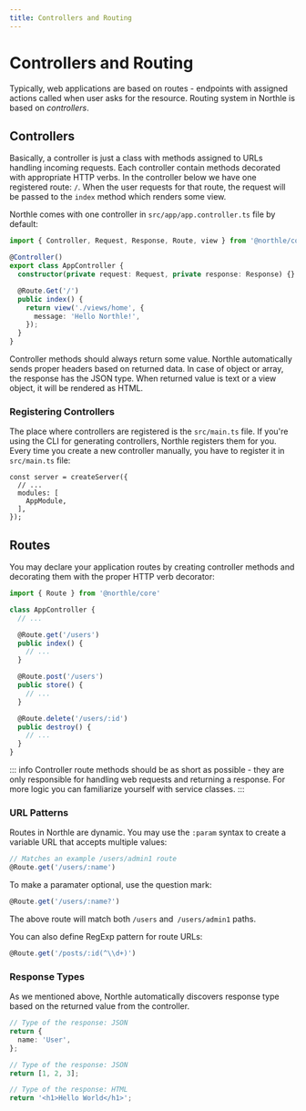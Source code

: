 ```yaml
---
title: Controllers and Routing
---
```


# Controllers and Routing

Typically, web applications are based on routes - endpoints with assigned actions called when user asks for the resource. Routing system in Northle is based on *controllers*.

## Controllers

Basically, a controller is just a class with methods assigned to URLs handling incoming requests. Each controller contain methods decorated with appropriate HTTP verbs. In the controller below we have one registered route: `/`. When the user requests for that route, the request will be passed to the `index` method which renders some view.

Northle comes with one controller in `src/app/app.controller.ts` file by default:

```ts
import { Controller, Request, Response, Route, view } from '@northle/core';

@Controller()
export class AppController {
  constructor(private request: Request, private response: Response) {}

  @Route.Get('/')
  public index() {
    return view('./views/home', {
      message: 'Hello Northle!',
    });
  }
}
```

Controller methods should always return some value. Northle automatically sends proper headers based on returned data. In case of object or array, the response has the JSON type. When returned value is text or a view object, it will be rendered as HTML.

### Registering Controllers

The place where controllers are registered is the `src/main.ts` file. If you're using the CLI for generating controllers, Northle registers them for you. Every time you create a new controller manually, you have to register it in `src/main.ts` file:

```ts{4}
const server = createServer({
  // ...
  modules: [
    AppModule,
  ],
});
```

## Routes

You may declare your application routes by creating controller methods and decorating them with the proper HTTP verb decorator:

```ts
import { Route } from '@northle/core'

class AppController {
  // ...

  @Route.get('/users')
  public index() {
    // ...
  }

  @Route.post('/users')
  public store() {
    // ...
  }

  @Route.delete('/users/:id')
  public destroy() {
    // ...
  }
}
```

::: info
Controller route methods should be as short as possible - they are only responsible for handling web requests and returning a response. For more logic you can familiarize yourself with service classes.
:::

### URL Patterns

Routes in Northle are dynamic. You may use the `:param` syntax to create a variable URL that accepts multiple values:

```ts
// Matches an example /users/admin1 route
@Route.get('/users/:name')
```

To make a paramater optional, use the question mark:

```ts
@Route.get('/users/:name?')
```

The above route will match both `/users` and` /users/admin1` paths.

You can also define RegExp pattern for route URLs:

```ts
@Route.get('/posts/:id(^\\d+)')
```

### Response Types

As we mentioned above, Northle automatically discovers response type based on the returned value from the controller.

```ts
// Type of the response: JSON
return {
  name: 'User',
};
```

```ts
// Type of the response: JSON
return [1, 2, 3];
```

```ts
// Type of the response: HTML
return '<h1>Hello World</h1>';
```
